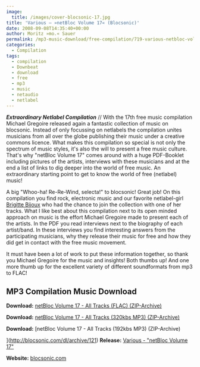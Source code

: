 ```yaml
---
image:
  title: /images/cover-blocsonic-17.jpg
title: 'Various – »netBloc Volume 17« (Blocsonic)'
date: 2008-09-08T14:35:40+00:00
author: Moritz »mo.« Sauer
permalink: /mp3-music-download/free-compilation/719-various-netbloc-volume-17blocsonic
categories:
  - Compilation
tags:
  - compilation
  - Downbeat
  - download
  - free
  - mp3
  - music
  - netaudio
  - netlabel
---
```

***Extraordinary Netlabel Compilation*** // With the 17th free music compilation Michael Gregoire released again a fantastic collection of music on blocsonic. Instead of only focussing on netlabels the compilation unites musicians from all over the globe publishing their music under a creative commons licence. What makes this compilation so special is not only the spectrum of music styles, it's also the will to present a free music culture. That's why "netBloc Volume 17" comes around with a huge PDF-Booklet including pictures of the artists, interviews with these musicians and at the end a list of links to dig deeper into the world of free music. An extraordinary starting point to get to know the world of free (netlabel) music!

<!--more-->

<!--adsense-->

A big "Whoo-ha! Re-Re-Wind, selecta!" to blocsonic! Great job! On this compilation you find rock, electronic music and our favorite netlabel-girl [Brigitte Bijoux](http://www.brigitte-bijoux.de "Brigitte Bijoux Website") who had the chance to join the collection with one of her tracks. What I like best about this compilation next to its open minded approach on music is the effort Michael Gregoire made to present each of the artists. In the PDF you read interviews next to the biography of each artist/band. In these interviews you find interesting answers from the participating musicians, why they release their music for free and how they did get in contact with the free music movement.

It must have been a lot of work to put these information together, so thank you Michael Gregoire for the music and insights! Both thumbs up! And one more thumb up for the excellent variety of different soundformats from mp3 to FLAC!

## MP3 Compilation Music Download

**Download:** <a href="http://blocsonic.com/dl/archive/119" target="_blank">netBloc Volume 17 - All Tracks (FLAC) (ZIP-Archive)</a>
  
**Download:** <a href="http://blocsonic.com/dl/archive/120" target="_blank">netBloc Volume 17 - All Tracks (320kbs MP3) (ZIP-Archive)</a>
  
**Download:** [netBloc Volume 17 - All Tracks (192kbs MP3) (ZIP-Archive)
  
](http://blocsonic.com/dl/archive/121) **Release:** <a href="http://blocsonic.com/release/view/18" target="_blank">Various - "netBloc Volume 17"</a>
  
**Website:** <a href="http://blocsonic.com" target="_blank">blocsonic.com</a>